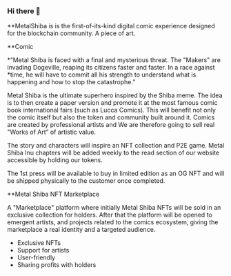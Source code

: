 ### Hi there 👋

**MetalShiba is is the first-of-its-kind digital comic experience designed for the blockchain community. A piece of art.

**Comic

*“Metal Shiba is faced with a final and mysterious threat. The "Makers" are invading Dogeville, reaping its citizens faster and faster. In a race against *time, he will have to commit all his strength to understand what is happening and how to stop the catastrophe.”

Metal Shiba is the ultimate superhero inspired by the Shiba meme. The idea is to then create a paper version and promote it at the most famous comic book international fairs (such as Lucca Comics). This will benefit not only the comic itself but also the token and community built around it. Comics are created by professional artists and We are therefore going to sell real "Works of Art” of artistic value.

The story and characters will inspire an NFT collection and P2E game. Metal Shiba Inu chapters will be added weekly to the read section of our website accessible by holding our tokens.

The 1st press will be available to buy in limited edition as an OG NFT and will be shipped physically to the customer once completed.

**Metal Shiba NFT Marketplace

A "Marketplace" platform where initially Metal Shiba NFTs will be sold in an exclusive collection for holders. After that the platform will be opened to emergent artists, and projects related to the comics ecosystem, giving the marketplace a real identity and a targeted audience.

 - Exclusive NFTs
 - Support for artists
 - User-friendly 
 - Sharing profits with holders

